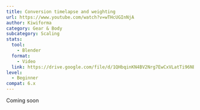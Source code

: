 ```yaml
---
title: Conversion timelapse and weighting
url: https://www.youtube.com/watch?v=wTHcUGInNjA
author: Kiwiforma
category: Gear & Body
subcategory: Scaling
stats:
  tool:
    - Blender
  format:
    - Video
  link: https://drive.google.com/file/d/1QHbqinKN4BV2Nrg7EwCxVLatTi96NBlZ/view?usp=drive_link
level:
  - Beginner
compat: 6.x
---
```

Coming soon